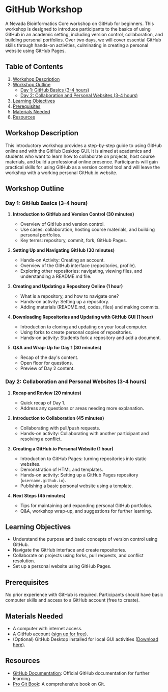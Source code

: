 # GitHub Workshop

A Nevada Bioinformatics Core workshop on GitHub for beginners. This workshop is designed to introduce participants to the basics of using GitHub in an academic setting, including version control, collaboration, and building personal portfolios. Over two days, we will cover essential GitHub skills through hands-on activities, culminating in creating a personal website using GitHub Pages.

## Table of Contents
1. [Workshop Description](#workshop-description)
2. [Workshop Outline](#workshop-outline)
   - [Day 1: GitHub Basics (3-4 hours)](#day-1-github-basics-3-4-hours)
   - [Day 2: Collaboration and Personal Websites (3-4 hours)](#day-2-collaboration-and-personal-websites-3-4-hours)
3. [Learning Objectives](#learning-objectives)
4. [Prerequisites](#prerequisites)
5. [Materials Needed](#materials-needed)
6. [Resources](#resources)


## Workshop Description

This introductory workshop provides a step-by-step guide to using GitHub online and with the GitHub Desktop GUI. It is aimed at academics and students who want to learn how to collaborate on projects, host course materials, and build a professional online presence. Participants will gain practical skills for using GitHub as a version control tool and will leave the workshop with a working personal GitHub.io website.

## Workshop Outline

### Day 1: GitHub Basics (3-4 hours)
1. **Introduction to GitHub and Version Control (30 minutes)**
   - Overview of GitHub and version control.
   - Use cases: collaboration, hosting course materials, and building personal portfolios.
   - Key terms: repository, commit, fork, GitHub Pages.

2. **Setting Up and Navigating GitHub (30 minutes)**
   - Hands-on Activity: Creating an account.
   - Overview of the GitHub interface (repositories, profile).
   - Exploring other repositories: navigating, viewing files, and understanding a README.md file.

3. **Creating and Updating a Repository Online (1 hour)**
   - What is a repository, and how to navigate one?
   - Hands-on activity: Setting up a repository.
   - Adding materials (README.md, codes, files) and making commits.

4. **Downloading Repositories and Updating with GitHub GUI (1 hour)**
   - Introduction to cloning and updating on your local computer.
   - Using forks to create personal copies of repositories.
   - Hands-on activity: Students fork a repository and add a document.

5. **Q&A and Wrap-Up for Day 1 (30 minutes)**
   - Recap of the day's content.
   - Open floor for questions.
   - Preview of Day 2 content.

### Day 2: Collaboration and Personal Websites (3-4 hours)
1. **Recap and Review (20 minutes)**
   - Quick recap of Day 1.
   - Address any questions or areas needing more explanation.

2. **Introduction to Collaboration (45 minutes)**
   - Collaborating with pull/push requests.
   - Hands-on activity: Collaborating with another participant and resolving a conflict.

3. **Creating a GitHub.io Personal Website (1 hour)**
   - Introduction to GitHub Pages: turning repositories into static websites.
   - Demonstration of HTML and templates.
   - Hands-on activity: Setting up a GitHub Pages repository (`username.github.io`).
   - Publishing a basic personal website using a template.

4. **Next Steps (45 minutes)**
   - Tips for maintaining and expanding personal GitHub portfolios.
   - Q&A, workshop wrap-up, and suggestions for further learning.

## Learning Objectives
- Understand the purpose and basic concepts of version control using GitHub.
- Navigate the GitHub interface and create repositories.
- Collaborate on projects using forks, pull requests, and conflict resolution.
- Set up a personal website using GitHub Pages.

## Prerequisites
No prior experience with GitHub is required. Participants should have basic computer skills and access to a GitHub account (free to create).

## Materials Needed
- A computer with internet access.
- A GitHub account ([sign up for free](https://github.com/)).
- (Optional) GitHub Desktop installed for local GUI activities ([Download here](https://desktop.github.com/)).

## Resources
- [GitHub Documentation](https://docs.github.com/): Official GitHub documentation for further learning.
- [Pro Git Book](https://git-scm.com/book/en/v2): A comprehensive book on Git.

